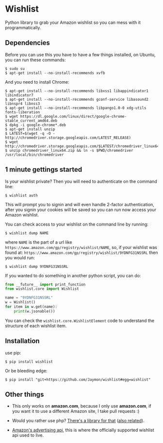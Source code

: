 # Wishlist

Python library to grab your Amazon wishlist so you can mess with it programmatically.


## Dependencies

Before you can use this you have to have a few things installed, on Ubuntu, you can run these commands:

    $ sudo su
    $ apt-get install --no-install-recommends xvfb

And you need to install Chrome:

    $ apt-get install --no-install-recommends libxss1 libappindicator1 libindicator7 
    $ apt-get install --no-install-recommends gconf-service libasound2 libnspr4 libnss3
    $ apt-get install --no-install-recommends libpango1.0-0 xdg-utils fonts-liberation
    $ wget https://dl.google.com/linux/direct/google-chrome-stable_current_amd64.deb
    $ dpkg -i google-chrome*.deb
    $ apt-get install unzip
    $ LATEST=$(wget -q -O - http://chromedriver.storage.googleapis.com/LATEST_RELEASE)
    $ wget http://chromedriver.storage.googleapis.com/$LATEST/chromedriver_linux64.zip
    $ unzip chromedriver_linux64.zip && ln -s $PWD/chromedriver /usr/local/bin/chromedriver


## 1 minute gettings started

Is your wishlist private? Then you will need to authenticate on the command line:

    $ wishlist auth

This will prompt you to signin and will even handle 2-factor authentication, after you signin your cookies will be saved so you can run now access your Amazon wishlist.

You can check access to your wishlist on the command line by running:

    $ wishlist dump NAME

where `NAME` is the part of a url like `https://www.amazon.com/gp/registry/wishlist/NAME`, so, if your wishlist was found at: `https://www.amazon.com/gp/registry/wishlist/9YDNFG31NSSRL` then you would run:

    $ wishlist dump 9YDNFG31NSSRL

If you wanted to do something in another python script, you can do:


```python
from __future__ import print_function
from wishlist.core import Wishlist

name = "9YDNFG31NSSRL"
w = Wishlist()
for item in w.get(name):
    print(w.jsonable())
```

You can check the `wishlist.core.WishlistElement` code to understand the structure of each wishlist item.


## Installation

use pip:

    $ pip install wishlist

Or be bleeding edge:

    $ pip install "git+https://github.com/Jaymon/wishlist#egg=wishlist"


## Other things

* This only works on **amazon.com**, because I only use **amazon.com**, if you want it to use a different Amazon site, I take pull requests :)

* Would you rather use php? [There's a library for that](https://github.com/doitlikejustin/amazon-wish-lister) ([also related](https://shkspr.mobi/blog/2015/11/an-api-for-amazon-wishlists/)).

* [Amazon's advertising api](http://docs.aws.amazon.com/AWSECommerceService/latest/DG/Welcome.html), this is where the officially supported wishlist api used to live.

